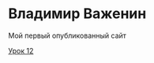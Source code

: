 

# Владимир Важенин
Мой первый опубликованный сайт

 [Урок 12](https://pomidorabo.github.io/lesson_12 "Готовая работа")
